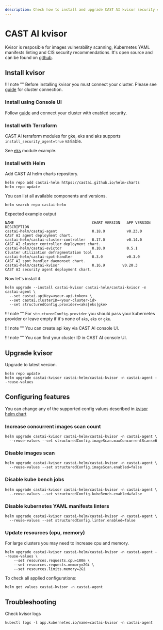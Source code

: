```yaml
---
description: Check how to install and upgrade CAST AI kvisor security component
---
```


# CAST AI kvisor

Kvisor is resposible for images vulnerability scanning, Kubernetes YAML manifests linting and CIS security recommendations.
It's open source and can be found on [github](https://github.com/castai/kvisor).

## Install kvisor

!!! note ""
    Before installing kvisor you must connect your cluster. Please see [guide](../getting-started/overview.md) for cluster connection.

### Install using Console UI

Follow [guide](../getting-started/overview.md) and connect your cluster with enabled security.

### Install with Terraform

CAST AI terraform modules for gke, eks and aks supports `install_security_agent=true` variable.

See [eks](https://registry.terraform.io/modules/castai/eks-cluster/castai/latest#input_install_security_agent) module example.

### Install with Helm

Add CAST AI helm charts repository.

```shell
helm repo add castai-helm https://castai.github.io/helm-charts
helm repo update
```

You can list all available components and versions.

```shell
helm search repo castai-helm
```

Expected example output

```
NAME                                    CHART VERSION   APP VERSION     DESCRIPTION
castai-helm/castai-agent                0.18.0          v0.23.0         CAST AI agent deployment chart.
castai-helm/castai-cluster-controller   0.17.0          v0.14.0         CAST AI cluster controller deployment chart.
castai-helm/castai-evictor              0.10.0          0.5.1           Cluster utilization defragmentation tool
castai-helm/castai-spot-handler         0.3.0           v0.3.0          CAST AI spot handler daemonset chart.
castai-helm/castai-kvisor               0.16.9        v0.20.3         CAST AI security agent deployment chart.
```

Now let's install it.

```shell
helm upgrade --install castai-kvisor castai-helm/castai-kvisor -n castai-agent \
  --set castai.apiKey=<your-api-token> \
  --set castai.clusterID=<your-cluster-id>
  --set structuredConfig.provider=<aks|eks|gke>
```

!!! note ""
    For `structuredConfig.provider` you should pass your kubernetes provider or leave empty if it's none of `aks`, `eks` or `gke`.

!!! note ""
    You can create api key via CAST AI console UI.

!!! note ""
    You can find your cluster ID in CAST AI console UI.

## Upgrade kvisor

Upgrade to latest version.

```shell
helm repo update
helm upgrade castai-kvisor castai-helm/castai-kvisor -n castai-agent --reuse-values
```

## Configuring features

You can change any of the supported config values described in [kvisor helm chart](https://github.com/castai/kvisor/blob/main/charts/castai-kvisor/values.yaml#L42)

### Increase concurrent images scan count

```shell
helm upgrade castai-kvisor castai-helm/castai-kvisor -n castai-agent \
  --reuse-values --set structuredConfig.imageScan.maxConcurrentScans=6
```

### Disable images scan

```shell
helm upgrade castai-kvisor castai-helm/castai-kvisor -n castai-agent \
  --reuse-values --set structuredConfig.imageScan.enabled=false
```

### Disable kube bench jobs

```shell
helm upgrade castai-kvisor castai-helm/castai-kvisor -n castai-agent \
  --reuse-values --set structuredConfig.kubeBench.enabled=false
```

### Disable kubernetes YAML manifests linters

```shell
helm upgrade castai-kvisor castai-helm/castai-kvisor -n castai-agent \
  --reuse-values --set structuredConfig.linter.enabled=false
```

### Update resources (cpu, memory)

For large clusters you may need to increase cpu and memory.

```shell
helm upgrade castai-kvisor castai-helm/castai-kvisor -n castai-agent --reuse-values \
    --set resources.requests.cpu=100m \
    --set resources.requests.memory=2Gi \
    --set resources.limits.memory=2Gi
```

To check all applied configurations:

```shell
helm get values castai-kvisor -n castai-agent
```

## Troubleshooting

Check kvisor logs

```shell
kubectl logs -l app.kubernetes.io/name=castai-kvisor -n castai-agent
```

